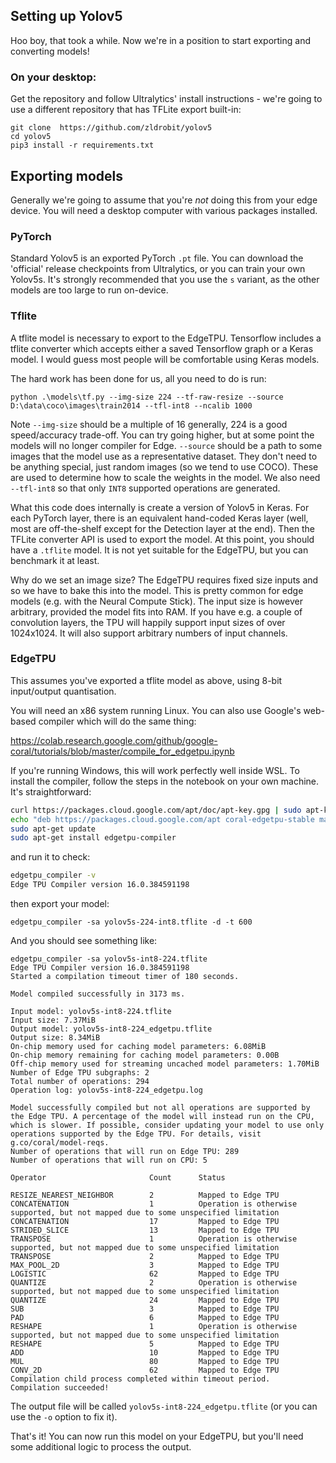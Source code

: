 

## Setting up Yolov5

Hoo boy, that took a while. Now we're in a position to start exporting and converting models!

### On your desktop:

Get the repository and follow Ultralytics' install instructions - we're going to use a different repository that has TFLite export built-in:

```
git clone  https://github.com/zldrobit/yolov5
cd yolov5
pip3 install -r requirements.txt
```

## Exporting models

Generally we're going to assume that you're _not_ doing this from your edge device. You will need a desktop computer with various packages installed.

### PyTorch

Standard Yolov5 is an exported PyTorch `.pt` file. You can download the 'official' release checkpoints from Ultralytics, or you can train your own Yolov5s. It's strongly recommended that you use the `s` variant, as the other models are too large to run on-device.

### Tflite

A tflite model is necessary to export to the EdgeTPU. Tensorflow includes a tflite converter which accepts either a saved Tensorflow graph or a Keras model. I would guess most people will be comfortable using Keras models.

The hard work has been done for us, all you need to do is run:

```
python .\models\tf.py --img-size 224 --tf-raw-resize --source D:\data\coco\images\train2014 --tfl-int8 --ncalib 1000
```

Note `--img-size` should be a multiple of 16 generally, 224 is a good speed/accuracy trade-off. You can try going higher, but at some point the models will no longer compiler for Edge. `--source` should be a path to some images that the model use as a representative dataset. They don't need to be anything special, just random images (so we tend to use COCO). These are used to determine how to scale the weights in the model. We also need `--tfl-int8` so that only `INT8` supported operations are generated.

What this code does internally is create a version of Yolov5 in Keras. For each PyTorch layer, there is an equivalent hand-coded Keras layer (well, most are off-the-shelf except for the Detection layer at the end). Then the TFLite converter API is used to export the model. At this point, you should have a `.tflite` model. It is not yet suitable for the EdgeTPU, but you can benchmark it at least.

Why do we set an image size? The EdgeTPU requires fixed size inputs and so we have to bake this into the model. This is pretty common for edge models (e.g. with the Neural Compute Stick). The input size is however arbitrary, provided the model fits into RAM. If you have e.g. a couple of convolution layers, the TPU will happily support input sizes of over 1024x1024. It will also support arbitrary numbers of input channels.

### EdgeTPU

This assumes you've exported a tflite model as above, using 8-bit input/output quantisation.

You will need an x86 system running Linux. You can also use Google's web-based compiler which will do the same thing:

https://colab.research.google.com/github/google-coral/tutorials/blob/master/compile_for_edgetpu.ipynb

If you're running Windows, this will work perfectly well inside WSL. To install the compiler, follow the steps in the notebook on your own machine. It's straightforward:

```bash
curl https://packages.cloud.google.com/apt/doc/apt-key.gpg | sudo apt-key add -
echo "deb https://packages.cloud.google.com/apt coral-edgetpu-stable main" | sudo tee /etc/apt/sources.list.d/coral-edgetpu.list
sudo apt-get update
sudo apt-get install edgetpu-compiler	
```

and run it to check:

```bash
edgetpu_compiler -v
Edge TPU Compiler version 16.0.384591198
```

then export your model:

```
edgetpu_compiler -sa yolov5s-224-int8.tflite -d -t 600
```

And you should see something like:

```
edgetpu_compiler -sa yolov5s-int8-224.tflite
Edge TPU Compiler version 16.0.384591198
Started a compilation timeout timer of 180 seconds.

Model compiled successfully in 3173 ms.

Input model: yolov5s-int8-224.tflite
Input size: 7.37MiB
Output model: yolov5s-int8-224_edgetpu.tflite
Output size: 8.34MiB
On-chip memory used for caching model parameters: 6.08MiB
On-chip memory remaining for caching model parameters: 0.00B
Off-chip memory used for streaming uncached model parameters: 1.70MiB
Number of Edge TPU subgraphs: 2
Total number of operations: 294
Operation log: yolov5s-int8-224_edgetpu.log

Model successfully compiled but not all operations are supported by the Edge TPU. A percentage of the model will instead run on the CPU, which is slower. If possible, consider updating your model to use only operations supported by the Edge TPU. For details, visit g.co/coral/model-reqs.
Number of operations that will run on Edge TPU: 289
Number of operations that will run on CPU: 5

Operator                       Count      Status

RESIZE_NEAREST_NEIGHBOR        2          Mapped to Edge TPU
CONCATENATION                  1          Operation is otherwise supported, but not mapped due to some unspecified limitation
CONCATENATION                  17         Mapped to Edge TPU
STRIDED_SLICE                  13         Mapped to Edge TPU
TRANSPOSE                      1          Operation is otherwise supported, but not mapped due to some unspecified limitation
TRANSPOSE                      2          Mapped to Edge TPU
MAX_POOL_2D                    3          Mapped to Edge TPU
LOGISTIC                       62         Mapped to Edge TPU
QUANTIZE                       2          Operation is otherwise supported, but not mapped due to some unspecified limitation
QUANTIZE                       24         Mapped to Edge TPU
SUB                            3          Mapped to Edge TPU
PAD                            6          Mapped to Edge TPU
RESHAPE                        1          Operation is otherwise supported, but not mapped due to some unspecified limitation
RESHAPE                        5          Mapped to Edge TPU
ADD                            10         Mapped to Edge TPU
MUL                            80         Mapped to Edge TPU
CONV_2D                        62         Mapped to Edge TPU
Compilation child process completed within timeout period.
Compilation succeeded!
```

The output file will be called `yolov5s-int8-224_edgetpu.tflite` (or you can use the `-o` option to fix it).

That's it! You can now run this model on your EdgeTPU, but you'll need some additional logic to process the output.
